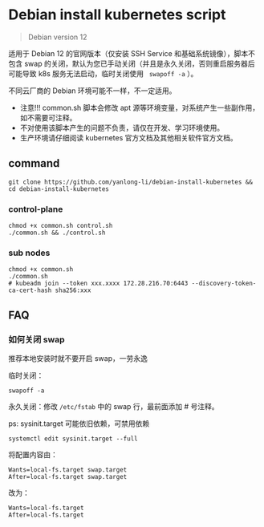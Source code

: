 # Debian install kubernetes script
> Debian version 12

适用于 Debian 12 的官网版本（仅安装 SSH Service 和基础系统镜像），脚本不包含 swap 的关闭，默认为您已手动关闭（并且是永久关闭，否则重启服务器后可能导致 k8s 服务无法启动，临时关闭使用 ` swapoff -a` ）。

不同云厂商的 Debian 环境可能不一样，不一定适用。

* 注意!!! common.sh 脚本会修改 apt 源等环境变量，对系统产生一些副作用，如不需要可注释。
* 不对使用该脚本产生的问题不负责，请仅在开发、学习环境使用。
* 生产环境请仔细阅读 kubernetes 官方文档及其他相关软件官方文档。

## command


```shell
git clone https://github.com/yanlong-li/debian-install-kubernetes && cd debian-install-kubernetes
```

### control-plane

```shell
chmod +x common.sh control.sh
./common.sh && ./control.sh
```

### sub nodes

```shell
chmod +x common.sh
./common.sh
# kubeadm join --token xxx.xxxx 172.28.216.70:6443 --discovery-token-ca-cert-hash sha256:xxx
```



## FAQ

### 如何关闭 swap
推荐本地安装时就不要开启 swap，一劳永逸

临时关闭：
```shell
swapoff -a
```

永久关闭：修改 `/etc/fstab` 中的 swap 行，最前面添加 # 号注释。

ps: sysinit.target 可能依旧依赖，可禁用依赖
```shell
systemctl edit sysinit.target --full
```

将配置内容由：

    Wants=local-fs.target swap.target
    After=local-fs.target swap.target

改为：

    Wants=local-fs.target
    After=local-fs.target
